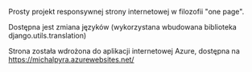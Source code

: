Prosty projekt responsywnej strony internetowej w filozofii "one page".

Dostępna jest zmiana języków (wykorzystana wbudowana biblioteka django.utils.translation)

Strona została wdrożona do aplikacji internetowej Azure,
dostępna na https://michalpyra.azurewebsites.net/
